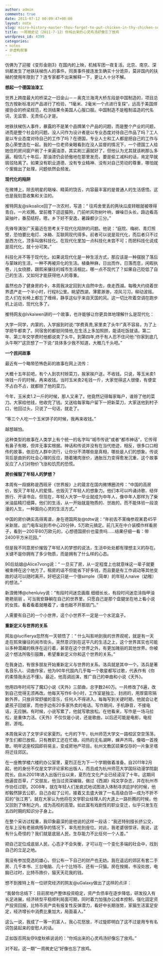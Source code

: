 ```yaml
---
author: admin
comments: true
date: 2011-07-12 00:09:47+00:00
layout: note
slug: micro-history-master-thou-forgot-to-put-chicken-in-thy-chicken-soup
title: 一周微史记（2011-7-12）你炖出来的心灵鸡汤好像忘了放鸡
wordpress_id: 4399
categories:
- notes
- 非虚构叙事
---
```


仿佛为了迎接《变形金刚3》在国内的上映，机械军团一夜复活。北京、南京、深圳都发生了地铁扶梯伤人的事件。同类事件接连发生确实十分诡异，莫非国内的扶梯的使用年限到了？连专家都不出来解释一下，更让人十分不解。

**想起一个德国油漆工**

世界上跨度最大的桥梁之一旧金山－－奥克兰海湾大桥东段是中国制造的，项目总包方按新标准对产品进行了检验，“1毫米、2毫米一个点进行复探”，远高于美国焊接协会的桥梁规范，检测结果令美国人心服口服。中国制造不是粗制滥造的代名词，无监管、无责任心才是。

地铁扶梯伤人事件，暴露的不是某个品牌某个产品的问题，而是整个产业的问题，进而是整个社会的问题。没人问作为设计者是以专业态度对待自己作品了吗？工人是以专业态度对待自己的工作了吗？在德国，专业人士和工人都是把自己的工作与良心荣誉连在一起。我的一位老师亲眼看到在没人监督的情况下，一个德国工人给她住的房间窗户刷了十来遍油漆，其实刷三遍就好了，但他认为尤其就该刷那么多遍。相信几十年后，那油漆仍会骄傲地在那里发亮，要是偷工减料的话，肯定早就斑驳陆离了。如果没有职业道德、没有专业精神、没有对自己劳动的尊重，哪怕就个案做出了处理，问题依然会频发。

**现代化的陷阱**

在微博上，除去明星的聒噪、精英的饶舌，内容最丰富的是普通人的生活感悟。这也是我刻意收集和关注的。

推特网友@sikoalice回了一次农村，写道：“ 往鸡舍里丢的两块瓜皮转眼就被啄得青白，一片欢腾。堂前檐下逗逗猫狗，门前听风吹树叶响，蝉噪日头长，路边看高粱抽叶，番茄结籽。嗯，乡下好不安逸，暑躁都少三分。”

先锋导演张广天最近在思考关于现代化陷阱的问题。他说：“庭院、梅树、青灯照壁，恐怕要比电灯、冰箱、互联网现代得多。前者可以说是现代化，而后者只不过是西方化，顶多叫做科技化。在现代化里加一点科技化未尝不可；而把科技化说成是现代化，就十分可笑。”

科技化并不等于现代化。如果说现代化是一种生活方式，那应该是一种摆脱了落后与蒙昧的生活，一种不再被异化的生活。植桑种麻，日出而作，日落而息，闲暇执卷，儿女绕膝，跟熙来攘往的城市生活相比，哪一点不现代了？如果自己贬低了自己的生活，又如何才能获得他人的尊重。

虽然也办了健身房的卡，本周我决定回到大自然中去，夜走西湖。每晚大约绕着世界遗产走一个半小时，行程8公里。眺望西湖，薄雾渺渺，凉风习习，柳动波摇。恋人们在长椅上都忘了缠绵，静享这似乎来自天国的风。这一切比吹着空调在跑步机上运动，现代化多了。

推特网友@lvkaiwen讲的一个故事，也许能够让你更具体地理解什么是现代化：

大学一同学，内蒙的，入学报到时说:“学费真贵,家里卖了头牛!”真不容易，为了上学把牛都卖了。同宿舍的都挺同情他,在生活上多加照顾，能请吃饭就请。第二年、第三年交学费时他都说卖了头牛。到第四年,终于有人忍不住问他:“你家到底几头牛啊?”这货想了一下说:“具体多少我不知道，大概几千头吧。”

**一个民间故事**

最近有一个略带恐怖色彩的故事在网上流传：

大概十五年前吧，有个人到农村赊菜刀，挨家挨户送，不收钱。只说，等玉米卖1块钱一斤的时候，再来收钱。当时玉米卖2毛钱一斤，大家觉得这人很傻，有便宜不占白不占，就都赊了他的菜刀。

今年，玉米卖1.2一斤的时候，那人又来了。他竟然记得每家每户，谁赊了他的菜刀。大家给他钱，他收完了钱。又送给每家每户留下一把新菜刀，大家送他到村子口，他回过头，只说了一句话，就走了。

“等三个人吃一个玉米饼子的时候，我再来收钱。”

越想越怕。

这种类型的故事在人类学上有个统一的名字叫“城市传说”或者“都市神话”，它传得有鼻子有眼，但并无事实根据。神话和传说并没有在当代绝迹，相反，很多口口相传的故事，依旧在人群中流行，让你分不清哪些是真相，哪些是人们的想象。传说背后是曲折的社会心理的反应，随着猪肉涨价，通胀压力变得愈发沉重，这个故事反应了人们对物价飞涨和饥荒的恐慌。

**房价摧毁了年轻人的梦想？**

本周有一段据称是西班牙《世界报》上的箴言在国内微博圈流传：“中国的高房价，毁灭了年轻人的爱情，也毁灭了年轻人的想象力。他们本可以吟诵诗歌、结伴旅行、开读书会。但现在，年轻人大学一毕业就成为中年人，像中年人那样为了柴米油盐精打细算。他们的生活，从一开始就是物质的、世故的，而不能体验一段浪漫的人生，一种面向心灵的生活方式。”

中国的房价确实高得离谱，身在德国网友@tdtw说：“年初去不莱梅参观某君45平米新居，出门电车站到市中心20分钟，5万欧元搞定。前几天在中介装模作样看房子，看到一200平60万欧元的，心想德国房价也蛮贵吗……结果仔细一看：带2400平方米花园。”

但是我不同意房价摧毁了年轻人的梦想的说法，生活中处处都有理想主义的存在。关键不是你拥有了多少物质，而是拥有了什么样的心态。

90后姑娘@Alice7vong说：“ 一旦买了房，从一定程度上也就意味这一辈子就要被束缚在这个地方了。租房的话不但能省下好多钱，而且要是有工作调动等其他变故的话可以随时离开。好吧这只是一个很simple（简单）的年轻人naive（幼稚）的想法。”

新浪微博@chenluivy说：“有段时间迷恋画眉 细细长长，有段时间迷恋涂指甲油 艳艳丽丽 。可当我安静躺在自己的世界里，只愿自己是那个盘腿坐在地上看小说的女孩，看着看着就睡着了，谁也敲不开那扇门。”

人需要有自己的一个小世界，这个小世界不一定是一个水泥盒子。

**重新定义与世界的关系**

网友@lucifierya忽然有一天顿悟了：“ 什么叫影响到我的世界观呢，就是有一天走在熙來攘往的闹市街头，突然意识到在这平凡的生活之上，这个世界其实也可能以多种潜藏的秩序在运行着，甚至在这个世界之外，有更加瑰丽的其他世界。你被这个想法所吸引鼓舞，希望重新定义你和这个世界的关系。”

在我身边，有很多朋友开始重新定义与世界的关系。洛兵就是其中一个。洛兵是著名音乐人、词曲作家，他为90年代国内几乎每一个歌星都写过歌，代表作有《你的柔情我永远不懂》。最近，他高调巡演，推广自己的单曲和小说《天外》。

他用四年时间写了魔幻小说《天外》三部曲，总字数240万。一共修改了6遍，改到自己觉得无须再改。他每天写作6-8小时，工作室是独立、封闭的，用厚窗帘隔断外界，只放非常舒缓的音乐，任何人不得进入。每每写到关键时期，他就会让老婆孩子回娘家，而他手边有20多家外卖的电话。写作期间，手机静音，不接电话，无应酬。有时候，小说写累了，他就写歌放松。在他看来，写作是一场马拉松，是重体力活。《天外》不仅仅是小说，还是歌曲，以后还可能是电影，电视剧，游戏。

本周我采访了文学评论家夏烈。七月的下午，杭州师范大学文一路校区空空荡荡，学生们都已放假，只有教职工还在忙碌。闷热的无名湖畔，蝉声齐鸣，像唱一首挽歌。明年这座校园即将易主，变成房地产项目。杭州文教区硕果仅存的一片象牙塔将迁往郊区。

在一座教学楼六楼的办公室里，夏烈正在为下一个学期做着准备。自2011年2月起，他的身份不仅是文学评论家和出版人，而且成为杭州师范大学国际动漫学院副院长。自从2001年进入出版行业以来，夏烈在文化产业已经浸淫了十年。这期间他遍尝百草，广交朋友。他当过资深编辑，做过《西湖》纯文学杂志，并在杭州市作协任过职。2008年，就在年轻人们发疯式地试图进入体制寻求庇护的时候，他却毅然辞去公职，自己办起了公司，接着又去盛大做了一名高级白领—成为不折不扣的“张江男”。就在大家认为他将在文学职业经理人的大道上一路折腾的时候，他又回到了体制之内，成为高校的高管。如此富有戏剧性的职业变迁，似乎只发生在五四时期的知识分子身上。

在整个采访过程重，我印象最深的是他说的这样一段话：“我还特别擅长挤公交，在车上没有老弱病残孕的情况下，率先抢到座位。对此，我老婆很惊讶。我说，这有什么奇怪的？我们就是底层人民，生存能力不比任何一个人差。”

把自己定位成底层人民，心态才不会失衡，才可以在一个变化多端的社会中，找到自己的立足之地。

我没有参加竞选的雄心，但公布一下自己的财产也无妨。我在遥远的郊区有套二手房、几千本书、三台电脑、几十个比特币、还有一只猫。房在按揭，书没处放，电脑已过时，比特币跌价，猫天天花我的钱。

想不到推特上有一位研究经济的网友@uGalaxy做出了这样的点评：

“我替你总结下：目前房地产整体投资稳定，资产负债率在逐步降低，研发投入有长足进展，经济转型平稳顺利局面可期，同时着力加强办公成本控制，强化固定资产投资回报，比特币资产具有报复性反弹潜力，看好中长期涨势，家猫生活富足安定，经济增长中消费比重加大，局面喜人。”

这么一说，我成了一等一的富人，我心花怒放，不过旋即明白了这不过是用专有名词包装起来的安慰人的话。

正如饭否网友@9度秋裤说说的：“你炖出来的心灵鸡汤好像忘了放鸡。”

对不起，这一期“一周微史记”好像也忘了放鸡。


